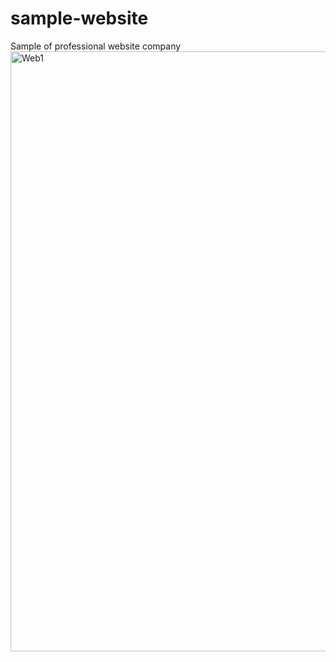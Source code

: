# sample-website
Sample of professional website company
<img width="960" alt="Web1" src="https://github.com/Ravalj/sample-website/assets/129251672/3c38bdc1-5bc4-44ff-b068-3f62c1d583ab">
